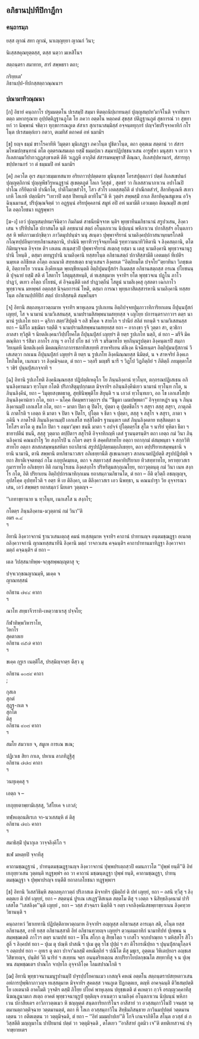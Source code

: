 <h2>อภิธานปฺปทีปิกาฎีกา</h2>
<h3>คนฺถารมฺภ</h3>
<p>
ยสฺส  
ญาณํ สทา ญาณํ, นาเญฺญยฺยา ญาณกํ วินา;  
  
นิเสฺสสคุณยุตฺตสฺส, ตสฺส นตฺวา มเหสิโนฯ  
</p>
  
<p>
สตฺถนฺตรา สมาทาย, สารํ สพฺพธรา ตถา;  
  
กริยฺยเต’  
ภิธานปฺป-ทีปกสฺสตฺถวณฺณนาฯ  
</p>
  
<h3>ปณามาทิวณฺณนา</h3>
<p>[ก] อิธายํ คนฺถกาโร ปฐมมตฺตโน ปเรสมฺปิ สมฺมา หิตตฺถนิปฺผาทนตฺถํ ปุญฺญสมฺปท’มาจิโนติ จฺจาทินาฯ ตตฺถ  มหากรุณาย อุปฺปตฺติฎฺฐานภูโต โย  ภควา  อตฺตโน หตฺถคตํ  สุขสฺส ปติฎฺฐานภูตํ สุขการณํ วา สุขทายกํ วา  นิพฺพานํ  จชิตฺวา  ทุกฺขการณภูเต   สํสาเร  สุกเรนาสมฺมิสฺสํ อจฺจนฺตทุกฺกรํ ปญฺจวิธปริจฺจาคาทิกํ  กโรโนฺต  ปเรสมตฺถํเยว  กตวา, ตเมทิสํ ตถาคตํ อหํ นมามิฯ</p>


<p>[ข] ยญฺจ ธมฺมํ  ชราโรคาทีหิ วิมุตฺตา  มุนิเสฎฺฐา ภควโนฺต  ปูชิตวโนฺต, ตถา  อุตฺตเม สตฺตานํ วา สํสารมโหฆปกฺขนฺทานํ ตโต อุตฺตรณสมเตฺถ  ยสฺมิํ ธมฺมปฺลเว  สมฺมาปฎิปชฺชนวเสน อารูฬฺหา  มนุสฺสา จ เทวา จ  กิเลสกมฺมวิปากวฎฺฎสงฺขาเตหิ ตีหิ วเฎฺฎหิ อากุลิตํ สํสารมหมฺพุราสิํ  ติณฺณา,  กิเลสปฺปหานกรํ, สํสารทุกฺขปฺปหานกรํ วา ตํ ธมฺมมปิ อหํ นมามิฯ</p>


<p>[ค]  ภควโต อุเร สมฺภวธมฺมเทสนาย อริยภาวปฺปตฺตตาย มุนินฺทสฺส โอรสปุตฺตภาวํ  ปตฺตํ  กิเลสเขปนกํ  ปุญฺญตฺถิกานํ ปุญฺญพีชวิรุหนฎฺฐานํ สุเขตฺตภูตํ  โลเก  วิสฺสุตํ , สุตธรํ วา กิเลสสวนาภาเวน  อปาโณปิ ปาโณ กรียิตฺถาติ ปาณีกโต, ปาติโมกฺขสํวโร, โสว สํวโร เอตสฺสตฺถีติ  ตํ ปาณีกตสํวรํ,  สีลาทิคุเณหิ สเทวเกหิ โลเกหิ ปตฺถนียํฯ ‘‘เทวาปิ ตสฺส ปิหยนฺติ ตาทิโน’’ติ  หิ วุตฺตํฯ  สพฺพสฺมิํ กาเล  สีลาทิคุณสมูเหน  อวิจฺฉินฺนมานสํ, ปริปุณฺณจิตฺตํ วา  อฎฺฐนฺนํ อริยปุคฺคลานํ สมูหํ อปิ อหํ นมามีติ เอวเมตฺถ ติณฺณมฺปิ สเงฺขปโต อตฺถโยชนา ทฎฺฐพฺพาฯ</p>


<p>[ฆ-ง] เอวํ ปุญฺญสมฺปทมาจินิตฺวา กิมภิมตํ สาธนียมิจฺจาห นฺติฯ พุทฺธาทีนมภิธานานํ สรูปวเสน, ลิงฺควเสน จ ปริทีปนโต ปกาสนโต นฺติ ลทฺธนามํ สตฺถํ  อโนฺตภาเวน นิปฺผนฺนํ พหิภาเวน ปกาสิสฺสํฯ อโนฺตภาวสฺส หิ พหิภาวมเปกฺขิตฺวา ภาวิตมุปปนฺนํฯ นนุ สเนฺตว ปุพฺพาจริยานํ นามลิงฺคปฺปกาสนานฺยมรโกสติกโณฺฑปฺปลินฺยาทฺยภิธานสตฺถานิ, ปาณินิ พฺยาฑิวรรุจิจนฺทโคมิ รุทฺทวามนาทิวิหิตานิ จ ลิงฺคสตฺถานิ, ตโต กิมิทมุจฺจเต อิจฺจาห ติฯ เอเตน สเนฺตสฺวปิ ปุพฺพาจริยานํ สเตฺถสุ ยสฺมา น เตสุ นามลิงฺคานิ พุทฺธวจนานุรูปานิ โหนฺติ , ตสฺมา ตทนุรูปานิ นามลิงฺคานิ ทสฺสยโนฺต อภิธานสตฺถํ ปกาสิสฺสามีติ เอตมตฺถํ ทีเปติฯ นมฺยเต อภิธียเต อโตฺถ อเนนาติ  สทฺทสเตฺถ ธาตุวเสนฯ ลิงฺคยเต ‘‘อิตฺถิยมโต ปจฺจโย’’ตฺยาทินา วิภชฺชเตติ, อิตฺถาทโย วาเนน ลิงฺคียเนฺต พฺยญฺชียเนฺตติ  อิตฺถิปุมนปุํสกํฯ กิเมตสฺส อภิธานสตฺถสฺส กรเณ ปโยชนนฺติ ปุจฺฉายํ ยสฺมิํ สติ ตํ โสตาโร โสตุมุสฺสหนฺติ, ตํ ทเสฺสตุมาห จฺจาทิฯ ยโต พุทฺธวจเน ปฎุโน ภาโว ปาฎวํ, ตเทว อโตฺถ ปโยชนํ, ตํ อิจฺฉนฺตีติ  เตสํ ปาฎวตฺถีนํ โสตูนํ นามลิเงฺคสุ  กุสลตา เฉกภาโว พุทฺธวจเน มหพฺพลํ อตฺถสฺส นิจฺฉยการณํ โหติ,  ตสฺมา การณา พุทฺธภาสิตสฺสารหานิ นามลิงฺคานิ ทสฺสยโนฺต อภิธานปฺปทีปิกํ สตฺถํ ปกาสิสฺสนฺติ สมฺพโนฺธฯ</p>


<p>[จ] อิทานิ สตฺถลหุภาวตฺถมาห จฺจาทิฯ  พาหุเลฺลน  รูปเภเทน อิตฺถิปจฺจยปุมฺภาวาทิการิยกเตน ถีปุนฺนปุํสกํ เญยฺยํ, โส จ นามานํ นามวิเสสนสฺส, นามปรามสิสพฺพนามสทฺทสฺส จ เญโยฺย ปการนฺตราภาวาฯ ตตฺร นามานํ รูปเภโท ยถา – ฉุริกา สตฺย’สิปุตฺติ ฯ อสิ ขโคฺค จ สายโก ฯ ปานียํ สลิลํ ทกนฺติ ฯ นามวิเสสนสฺส ยถา – นิสีโถ มชฺฌิมา รตฺตีติ ฯ นามปรามสิสพฺพนามสทฺทสฺส ยถา –  อากงฺขา รุจิ วุตฺตา สา, ตฺวธิกา ลาลสา ทฺวิสูติ ฯ  นิยตลิเงฺคนาวิปฺปโยคโต ถีปุนฺนปุํสกํ เญยฺยํฯ ติ ยตฺร รูปเภโท นตฺถิ, ตํ ยถา – มรีจิ มิคตณฺหิกา ฯ รํสิมา ภากโร ภานุ ฯ อาโป ปโย ชลํ วาริ ฯ มรีฌาทโย หฺยภินฺนรูปตฺตา ลิงฺคนฺตเรปิ สมฺภาวิยเนฺตหิ นิยตลิเงฺคหิ มิคตณฺหิกาภากรชลาทิสเทฺทหิ สาหจริเยน ตํลิเงฺค นิจฺฉียเนฺตฯ  อิตฺถิปุมนปุํสกานํ วิเสเสตฺวา กถเนน ถีปุนฺนปุํสกํ เญยฺยํฯ ติ ยตฺร น รูปเภโท ลิงฺคนิณฺณยสฺส นิมิตฺตํ, น จ สาหจริยํ ลิงฺคเภโทภิมโต, เนกเมว วา ลิงฺคมิจฺฉเต, ตํ ยถา – วลฺลรี มญฺชรี นารี ฯ วิฎโป วิฎภีตฺถิยํ ฯ ภีติตฺถี ภยมุตฺตาโส ฯ วชิรํ ปุนฺนปุํสเกจฺจาทิ ฯ</p>


<p>[ฉ] อิทานิ รูปเภโทติ ลิงฺคนิณฺณยสฺส ปฎิปตฺติเหตุโก โย ภินฺนลิงฺคานํ ทฺวโนฺท, ตกฺกรณปฎิเสเธน อภินฺนลิงฺคานเมว ทฺวโนฺท กโตติ ปริภาสิตุมุปกฺกมเต มิจฺจาทิฯ อภินฺนลิงฺคีนํเยว นามานํ ทฺวโนฺท กโต, น ภินฺนลิงฺคีนํ, ยถา – วิมุตฺยสงฺขตธาตุ, สุทฺธินิพฺพุติโย สิยุนฺติ ฯ น เกวลํ ทฺวโนฺทเยว, อถ โข เอกเสโสปฺยภินฺนลิงฺคานํเยว กโต, ยถา – นโคฺค ทิคมฺพราวตฺถาฯ   ปน ‘‘ชีมูตา เมฆปพฺพตา’’ อิจฺจุทาหฎํฯ นนุ จ ภินฺนลิงฺคานมฺปิ เอกเสโส กโต, ยถา  – มาตา ปิตา ตุ ปิตโร, ปุตฺตา ตุ ปุตฺตธีตโร ฯ สสุรา สสฺสุ สสุรา, ภาตุภคินิ ภาตโรติ ฯ เอตฺถ หิ มาตา จ ปิตา จ ปิตโร, ปุโตฺต จ ธีตา จ ปุตฺตา, สสฺสุ จ สสุโร จ สสุรา, ภาตา จ ภคินี จ ภาตโรติ ภินฺนลิงฺคานมฺปิ เอกเสโส ทสฺสิโตติฯ ฐานนฺตเร เตสํ ภินฺนลิงฺคตาย ทสฺสิตตฺตา น โทโสฯ ตาโต ตุ ชนโก ปิตา ฯ อมฺมา’มฺพา ชนนี มาตา ฯ อปจฺจํ ปุโตฺตตฺรโช สุโต ฯ นาริยํ ทุหิตา ธีตา ฯ ชายาปตีนํ ชนนี, สสฺสุ วุตฺตาถ ตปฺปิตาฯ สสุโรติ อิจฺจาทิกญฺหิ เตสํ  ฐานนฺตรนฺติฯ ตถา เอตฺถ กมํ วินา ภินฺนลิงฺคานํ คณนปาโฐ วิย สงฺกโรปิ น กโตฯ ตตฺร หิ สคฺคทิสาทโย อตฺถา ยถากฺกมํ ตํสมฺพนฺธา จ สกฺกวิทิสาทโย อตฺถา สกสกสมฺพนฺธสหิตา ยถาภิธานํ สรูปปฎิปตฺยมตฺถภิเธยฺยา, ตถา ตปฺปริยายสมฺพนฺธานิ จ ยานิ นามานิ, ตานิ สพฺพานิ ตทภิธานาวสเร อภิเธยฺยานีติ สุเขเนกเตฺรว สกลนามปฎิปตฺติ สรูปปฎิปตฺติ จ ยถา สิยาติเจฺจตทตฺถํ กโม อภฺยุปคมฺยเต, ตถา จ สตฺยาวสฺสํ สคฺคาทิปริยาเย ทิวสทฺทาทโย, หราทฺยวสเร กุมาราทโย อภิเธยฺยา อิติ กมานุโรเธน ลิงฺคสงฺกโร ปริหริตุมสกฺกุเณโยฺย, ยถาวุตฺตนฺตุ กมํ วินา เนห สงฺกโร กโต, อิติ ปริยาเยน อิตฺถิปฺปกรณาทิกฺกเมน ยถาสมฺภวมภิธานโต, ตํ ยถา – อีติ ตฺวิตฺถี อชญฺญญฺจ, อุปสโคฺค อุปทฺทโวติ ฯ อตฺร หิ เย ติลิงฺคา, เต ติลิงฺคาวสเร เอว นิพทฺธา, น คณนปาฐา วิย อุจฺจารณวเสน, เอวํ สพฺพตฺร ยถาสมฺภวํ นียเตฯ วุตฺตญฺจ –</p>


<p>
‘‘เภทาขฺยานาย  
น ทฺวโนฺท, เนกเสโส น สงฺกโร;  
  
กโตตฺร ภินฺนลิงฺคาน-มวุตฺตานํ กมํ วินา’’ติ  
อมร ๑.๔  
ฯ  
</p>
  
<p>อิทานิ ลิงฺควาจกานํ ฐานวเสนเตฺถสุ คมนํ ทเสฺสตุมาห จฺจาทิฯ  คาถานํ ปาทานญฺจ อนฺตมชฺฌฎฺฐา  อเนกตฺถลิงฺควาจกานิ ญาณทสฺสนาทีนิ ลิงฺคานิ มตฺถํ วาจกวเสน  คจฺฉนฺติฯ  คาถาปาทานมาทิฎฺฐา ลิงฺควาจกา มตฺถํ  คจฺฉนฺติฯ ตํ ยถา –</p>


<p>
ผเล วิปสฺสนาทิพฺพ-จกฺขุสพฺพญฺญุตาสุ จ;  
  
ปจฺจเวกฺขณญาณมฺหิ, มเคฺค จ  
ญาณทสฺสนํ  
  
อภิธาน ๗๙๔ คาถา  
ฯ  
</p>
  
<p>
ณาโท สทฺธาจีวราทิ-เหตฺวาธาเรสุ  
ปจฺจโย;  
  
กีฬาทิพฺพวิหาราโท,  
วิหาโร  
สุคตาลเย  
อภิธาน ๘๕๗ คาถา  
ฯ  
</p>
  
<p>
ขเคฺค กุรูเร  
เนตฺติํโส,  
ปรสฺมิญฺจาตฺร ตีสฺว  
มุ  
  
อภิธาน ๑๐๘๙ คาถา  
;  
  
กุสเล  
สุกตํ  
สุฎฺฐุ-กเต จ  
สุกโต  
ติสุ  
อภิธาน ๙๓๘ คาถา  
ฯ  
</p>
  
<p>
สมโย  
สมวาเย จ, สมูเห การเณ ขเณ;  
  
ปฎิเวเธ สิยา กาเล, ปหาเน ลาภทิฎฺฐิสุ  
อภิธาน ๗๗๘ คาถา  
ฯ  
</p>
  
<p> วนทุเคฺคสุ ฯ</p>


<p>เอตฺถ จ –</p>


<p>
เยภุยฺยตาพฺยามิเสฺสสุ, วิสํโยเค จ  
เกวลํ;  
  
ทฬฺหเตฺถนติเรเก จา-นวเสสมฺหิ ตํ ติสุ  
อภิธาน ๗๘๖ คาถา  
ฯ  
</p>
  
<p>สมาธิสฺมิํ ปุนากุเล วาจฺจลิงฺคิโก ฯ</p>


<p>ชเฬ  มหตฺยปิ  จฺจาทีสุ</p>


<p>คาถามชฺฌฎฺฐานํ , ปาทนฺตมชฺฌฎฺฐานญฺจ ลิงฺควาจกานํ ปุพฺพปรเตฺถสฺวปิ คมนภาวโต ‘‘ปุพฺพํ ยนฺตี’’ติ อิทํ เยภุยฺยวเสน วุตฺตนฺติ ทฎฺฐพฺพํฯ อถ วา คาถานํ มชฺฌนฺตฎฺฐา ปุพฺพํ ยนฺติ, คาถามชฺฌฎฺฐา, ปาทนฺตมชฺฌฎฺฐา จ ปุพฺพาปรญฺจ ยนฺตีติ ยถาลาภโยชนา ทฎฺฐพฺพาฯ</p>


<p>[ช] อิทานิ วิเสสวิธิมฺหิ สตฺถลหุภาวตฺถํ ปริภาสเต มิจฺจาทิฯ ปุมิตฺถิยํ ติ ปทํ เญยฺยํ, ยถา – อสนิ ทฺวีสุ ฯ  ลิงฺคตฺตเย ติ ปทํ เญยฺยํ, ยถา – สตฺตนฺนํ ปูรเณ เสเฎฺฐ’ติสเนฺต สตฺตโม ติสุ ฯ เอตฺถ จ นิสิทฺธลิงฺคนามํ ปาริเสสโต ‘‘เสสลิงฺค’’นฺติ เญยฺยํ , ยถา – วสฺส สํวจฺฉรา นิตฺถีติ ฯ อตฺร เจกลิงฺคนิเสธพฺยาขฺยาเนน ลิงฺคทฺวยวิธานนฺติ ฯ</p>


<p>คนฺถลาหวํ วิธาเยทานิ ปฎิปตฺติลาหวตฺถมาห อิจฺจาทิฯ  อญฺญสฺส อภิธานสฺส อารเมฺภ สติ,  อโนฺต ยสฺส อภิธานสฺส,  อาทิ ยสฺส อภิธานสฺสาติ อิทํ อภิธานทฺวยญฺจ เญยฺยํฯ ตฺวนฺตมถาทิกํ นามาทิปทํ ปุเพฺพน น สมฺพชฺฌเตติ ภาโวฯ ตตฺร นามปทํ ยถา – ชิโน สโกฺก ตุ สิทฺธโตฺถ ฯ เกสโว จกฺกปาณฺยถ ฯ มหิสฺสโร สิโว สูลี ฯ ลิงฺคปทํ ยถา – ปุเม ตุ ปณฺหิ ปาสณิ ฯ ปุเม ตูตุ รโช ปุปฺผํ ฯ สา ติโรกรณีปฺยถ  ฯ ปุนฺนปุํสกมุโลฺลจํ ฯ อตฺถปทํ ยถา – อุทเร ตุ ตถา ปาจา’นลสฺมิํ คหณีตฺถิยํ ฯ ปณีโต ตีสุ มธุเร, อุตฺตเม วิหิเตปฺยถฯ อญฺชเส วิสิขายญฺจ, ปนฺติยํ วีถิ นาริยํ ฯ สเทฺทน จตฺร อนนฺตริยเตฺถน สกปริยาโยปลกฺขณโต  สทฺทาทีสุ จ น ปุเพฺพน สมฺพชฺฌเตฯ ปาณโก จาปฺยโถ อุจฺจาลิโงฺค โลมสปาณโกติ ฯ</p>


<p>[ฌ] อิทานิ พุทฺธวจนานมนุรูปานมฺปิ ปจุรปฺปโยคานเมว เกสญฺจิ คหณํ อตฺตโน สตฺถนฺตราปสยฺหตาวเสน อหํการปุพฺพิกาภาวญฺจ ทเสฺสตุมาห มิจฺจาทิฯ  สุคตสฺส วจนภูเต  ปิฎกตฺตเย, ตญฺหิ อาคจฺฉนฺติ ติวิธสมฺปตฺติโย เอเตนาติ อาคโมติ วุจฺจติฯ ตสฺมิํ ภิโยฺย ปโยคํ พาหุเลฺลน ปยุชฺชเตติ  ตํ  คเหตฺวา กฺวจิ อรญฺญวคฺคาทีสุ  นิฆณฺฎุนามเก สเตฺถ อาคตํ พุทฺธวจนานุรูปํ ยุตฺติญฺจ  อาเนตฺวา นามลิงฺคํ  อโนฺตภาเวน นิปฺผนฺนํ พหิภาเวน ปกาสียเตฯ อาวิภาวตฺตเมว หิ ชญฺญตฺตํ สนฺตการิยการิโนฯ อาสีสายํ วา อวสฺสมฺภาวิโนปิ วจนสฺส วตฺตมานตฺถวตฺติจฺฉาย วตฺตมานตฺตํ, ตถา หิ โลเก อวสฺสมฺภาวิโน สิทฺธิมภิสนฺธาย ภาวินมปฺปตฺตํ วตฺตมานเตฺตน วา อตีตเตฺตน วา วตฺตุมิจฺฉติ, ตํ ยถา – ‘‘อิทํ มมมปาปเย’’ติ โกจิ เกนจาภิหิโต สโนฺต อวสฺสํ ตํ ภวิสฺสตีติ มญฺญมาโน ปาปิยมานํ ปตฺตํ วา วตฺตุมิจฺฉติ , ตโตเยว ‘‘อาสีสายํ ภูตมิว เจ’’ติ  ตทติเทสวจนํ ปจฺจาขฺยายเตฯ</p>

</p>





